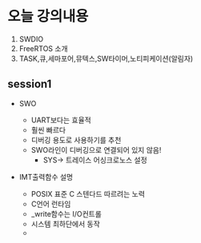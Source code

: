 # 오늘 강의내용

 1. SWDIO
 2. FreeRTOS 소개
 3. TASK,큐,세마포어,뮤텍스,SW타이머,노티피케이션(알림자)

## session1

- SWO
  - UART보다는 효율적
  - 훨씬 빠르다
  - 디버깅 용도로 사용하기를 추천
  - SWO라인이 디버깅으로 연결되어 있지 않음!
    - SYS-> 트레이스 어싱크로노스 설정

- IMT출력함수 설명
  - POSIX 표준 C 스텐다드 따르려는 노력
  - C언어 런타임
  - _write함수는 I/O컨트롤
  - 시스템 최하단에서 동작
  - 
